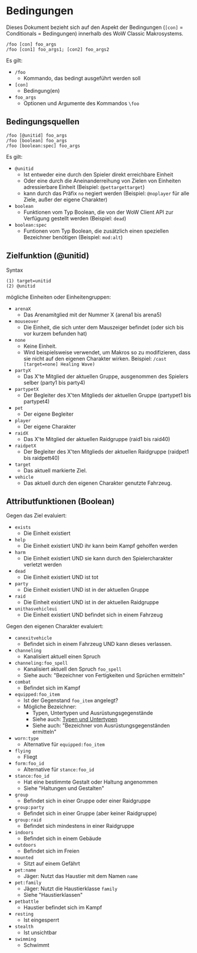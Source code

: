 # Bedingungen

Dieses Dokument bezieht sich auf den Aspekt der Bedingungen
(`[con]` = Conditionals = Bedingungen)
innerhalb des WoW Classic Makrosystems.

```
/foo [con] foo_args
/foo [con1] foo_args1; [con2] foo_args2
```

Es gilt:

* `/foo`
  * Kommando, das bedingt ausgeführt werden soll
* `[con]`
  * Bedingung(en)
* `foo_args`
  * Optionen und Argumente des Kommandos `\foo`

## Bedingungsquellen

```
/foo [@unitid] foo_args
/foo [boolean] foo_args
/foo [boolean:spec] foo_args
```

Es gilt:

* `@unitid`
  * Ist entweder eine durch den Spieler direkt erreichbare Einheit
  * Oder eine durch die Aneinanderreihung von Zielen von Einheiten adressierbare Einheit (Beispiel: `@pettargettarget`)
  * kann durch das Präfix `no` negiert werden (Beispiel: `@noplayer` für alle Ziele, außer der eigene Charakter)
* `boolean`
  * Funktionen vom Typ Boolean, die von der WoW Client API zur Verfügung gestellt werden (Beispiel: `dead`)
* `boolean:spec`
  * Funtionen vom Typ Boolean, die zusätzlich einen speziellen Bezeichner benötigen (Beispiel: `mod:alt`) 


## Zielfunktion (@unitid)

Syntax
```
(1) target=unitid
(2) @unitid
```

mögliche Einheiten oder Einheitengruppen:

* `arenaX`
  * Das Arenamitglied mit der Nummer X (arena1 bis arena5)
* `mouseover` 
  * Die Einheit, die sich unter dem Mauszeiger befindet (oder sich bis vor kurzem befunden hat)
* `none`
  * Keine Einheit.
  * Wird beispielsweise verwendet, um Makros so zu modifizieren, dass sie nicht auf den eigenen Charakter wirken. Beispiel: `/cast [target=none] Healing Wave)`
* `partyX` 
  * Das X'te Mitglied der aktuellen Gruppe, ausgenommen des Spielers selber (party1 bis party4)
* `partypetX` 
  * Der Begleiter des X'ten Mitglieds der aktuellen Gruppe (partypet1 bis partypet4)
* `pet` 
  * Der eigene Begleiter
* `player`
  * Der eigene Charakter
* `raidX` 
  * Das X'te Mitglied der aktuellen Raidgruppe (raid1 bis raid40)
* `raidpetX` 
  * Der Begleiter des X'ten Mitglieds der aktuellen Raidgruppe (raidpet1 bis raidpett40)
* `target`
  * Das aktuell markierte Ziel.
* `vehicle` 
  * Das aktuell durch den eigenen Charakter genutzte Fahrzeug.

## Attributfunktionen (Boolean)

Gegen das Ziel evaluiert:

* `exists`
  * Die Einheit existiert
* `help`
  * Die Einheit existiert UND ihr kann beim Kampf geholfen werden
* `harm`
  * Die Einheit existiert UND sie kann durch den Spielercharakter verletzt werden
* `dead`
  * Die Einheit existiert UND ist tot
* `party`
  * Die Einheit existiert UND ist in der aktuellen Gruppe
* `raid`
  * Die Einheit existiert UND ist in der aktuellen Raidgruppe
* `unithasvehicleui`
  * Die Einheit existiert UND befindet sich in einem Fahrzeug

Gegen den eigenen Charakter evaluiert:

* `canexitvehicle`
  * Befindet sich in einem Fahrzeug UND kann dieses verlassen.
* `channeling`
  * Kanalisiert aktuell einen Spruch
* `channeling:foo_spell`
  * Kanalisiert aktuell den Spruch `foo_spell`
  * Siehe auch: "Bezeichner von Fertigkeiten und Sprüchen ermitteln"
* `combat`
  * Befindet sich im Kampf
* `equipped:foo_item`
  * Ist der Gegenstand `foo_item` angelegt?
  * Mögliche Bezeichner:
    * Typen, Untertypen und Ausrüstungsgegenstände
    * Siehe auch: [Typen und Untertypen](https://wow.gamepedia.com/ItemType)
    * Siehe auch: "Bezeichner von Ausrüstungsgegenständen ermitteln"
* `worn:type`
  * Alternative für `equipped:foo_item`
* `flying`
  * Fliegt
* `form:foo_id`
  * Alternative für `stance:foo_id`
* `stance:foo_id`
  * Hat eine bestimmte Gestalt oder Haltung angenommen
  * Siehe "Haltungen und Gestalten" 
* `group`
  * Befindet sich in einer Gruppe oder einer Raidgruppe
* `group:party`
  * Befindet sich in einer Gruppe (aber keiner Raidgruppe)
* `group:raid`
  * Befindet sich mindestens in einer Raidgruppe 
* `indoors`
  * Befindet sich in einem Gebäude
* `outdoors`
  * Befindet sich im Freien 
* `mounted`
  * Sitzt auf einem Gefährt
* `pet:name`
  * Jäger: Nutzt das Haustier mit dem Namen `name`
* `pet:family`
  * Jäger: Nutzt die Haustierklasse `family`
  * Siehe "Haustierklassen" 
* `petbattle`
  * Haustier befindet sich im Kampf 
* `resting`
  * Ist eingesperrt
* `stealth`
  * Ist unsichtbar
* `swimming`
  * Schwimmt
